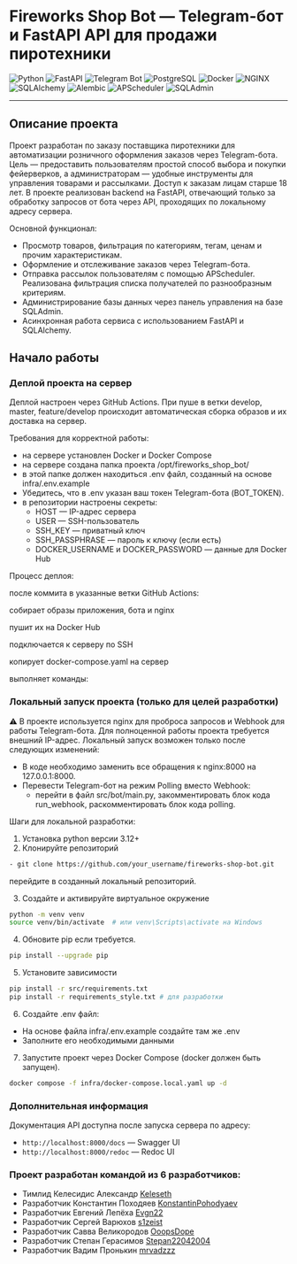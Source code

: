 # Fireworks Shop Bot — Telegram-бот и FastAPI API для продажи пиротехники

![Python](https://img.shields.io/badge/python-3670A0?style=for-the-badge&logo=python&logoColor=ffdd54)
![FastAPI](https://img.shields.io/badge/fastapi-%2300C7B7.svg?style=for-the-badge&logo=fastapi&logoColor=white)
![Telegram Bot](https://img.shields.io/badge/python--telegram--bot-%2300A1E0.svg?style=for-the-badge&logo=telegram&logoColor=white)
![PostgreSQL](https://img.shields.io/badge/postgresql-%23336791.svg?style=for-the-badge&logo=postgresql&logoColor=white)
![Docker](https://img.shields.io/badge/docker-%230db7ed.svg?style=for-the-badge&logo=docker&logoColor=white)
![NGINX](https://img.shields.io/badge/nginx-%23009639.svg?style=for-the-badge&logo=nginx&logoColor=white)
![SQLAlchemy](https://img.shields.io/badge/sqlalchemy-%23F47216.svg?style=for-the-badge&logo=python&logoColor=white)
![Alembic](https://img.shields.io/badge/alembic-%230071C5.svg?style=for-the-badge&logo=alembic&logoColor=white)
![APScheduler](https://img.shields.io/badge/apscheduler-%2300A1E0.svg?style=for-the-badge&logo=python&logoColor=white)
![SQLAdmin](https://img.shields.io/badge/sqladmin-%2300C7B7.svg?style=for-the-badge&logo=fastapi&logoColor=white)

---

## Описание проекта

Проект разработан по заказу поставщика пиротехники для автоматизации розничного оформления заказов через Telegram-бота.
Цель — предоставить пользователям простой способ выбора и покупки фейерверков, а администраторам — удобные инструменты для управления товарами и рассылками.
Доступ к заказам лицам старше 18 лет.
В проекте реализован backend на FastAPI, отвечающий только за обработку запросов от бота через API, проходящих по локальному адресу сервера.

Основной функционал:
- Просмотр товаров, фильтрация по категориям, тегам, ценам и прочим характеристикам.
- Оформление и отслеживание заказов через Telegram-бота.
- Отправка рассылок пользователям с помощью APScheduler. Реализована фильтрация списка получателей по разнообразным критериям.
- Администрирование базы данных через панель управления на базе SQLAdmin.
- Асинхронная работа сервиса с использованием FastAPI и SQLAlchemy.

## Начало работы

### Деплой проекта на сервер
Деплой настроен через GitHub Actions. При пуше в ветки develop, master, feature/develop происходит автоматическая сборка образов и их доставка на сервер.

Требования для корректной работы:
- на сервере установлен Docker и Docker Compose
- на сервере создана папка проекта /opt/fireworks_shop_bot/
- в этой папке должен находиться .env файл, созданный на основе infra/.env.example
- Убедитесь, что в .env указан ваш токен Telegram-бота (BOT_TOKEN).
- в репозитории настроены секреты:
  - HOST — IP-адрес сервера
  - USER — SSH-пользователь
  - SSH_KEY — приватный ключ
  - SSH_PASSPHRASE — пароль к ключу (если есть)
  - DOCKER_USERNAME и DOCKER_PASSWORD — данные для Docker Hub

Процесс деплоя:

после коммита в указанные ветки GitHub Actions:

собирает образы приложения, бота и nginx

пушит их на Docker Hub

подключается к серверу по SSH

копирует docker-compose.yaml на сервер

выполняет команды:

### Локальный запуск проекта (только для целей разработки)
⚠️ В проекте используется nginx для проброса запросов и Webhook для работы Telegram-бота.
Для полноценной работы проекта требуется внешний IP-адрес.
Локальный запуск возможен только после следующих изменений:
- В коде необходимо заменить все обращения к nginx:8000 на 127.0.0.1:8000.
- Перевести Telegram-бот на режим Polling вместо Webhook:
  - перейти в файл src/bot/main.py, закомментировать блок кода run_webhook, раскомментировать блок кода polling.

Шаги для локальной разработки:
1. Установка python версии 3.12+
2. Клонируйте репозиторий
```bash
- git clone https://github.com/your_username/fireworks-shop-bot.git
```
перейдите в созданный локальный репозиторий.

3. Создайте и активируйте виртуальное окружение
```bash
python -m venv venv
source venv/bin/activate  # или venv\Scripts\activate на Windows
```

4. Обновите pip если требуется.
```  bash
pip install --upgrade pip
```

5. Установите зависимости
``` bash
pip install -r src/requirements.txt
pip install -r requirements_style.txt # для разработки
```

6. Создайте .env файл:
- На основе файла infra/.env.example создайте там же .env
- Заполните его необходимыми данными

7. Запустите проект через Docker Compose
(docker должен быть запущен).
```bash
docker compose -f infra/docker-compose.local.yaml up -d
```

### Дополнительная информация
Документация API доступна после запуска сервера по адресу:
- `http://localhost:8000/docs` — Swagger UI
- `http://localhost:8000/redoc` — Redoc UI


### Проект разработан командой из 6 разработчиков:
- Тимлид Келесидис Александр [Keleseth](https://github.com/Keleseth)
- Разработчик Константин Походяев [KonstantinPohodyaev](https://github.com/KonstantinPohodyaev)
- Разработчик Евгений Лепёха [Evgn22](https://github.com/Evgn22)
- Разработчик Сергей Варюхов [s1zeist](https://github.com/s1zeist)
- Разработчик Савва Великородов [OoopsDope](https://github.com/OoopsDope)
- Разработчик Степан Герасимов [Stepan22042004](https://github.com/Stepan22042004)
- Разработчик Вадим Пронькин [mrvadzzz](https://github.com/mrvadzzz)
